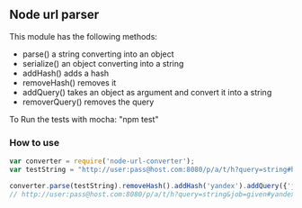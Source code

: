 ## Node url parser ##

This module has the following methods:
* parse() a string converting into an object
* serialize() an object converting into a string
* addHash() adds a hash
* removeHash() removes it
* addQuery() takes an object as argument and convert it into a string
* removerQuery() removes the query

To Run the tests with mocha: "npm test"

### How to use ###
```javascript
var converter = require('node-url-converter');
var testString = "http://user:pass@host.com:8080/p/a/t/h?query=string#hash";

converter.parse(testString).removeHash().addHash('yandex').addQuery({'job': 'given'}). serialize();
// http://user:pass@host.com:8080/p/a/t/h?query=string&job=given#yandex
